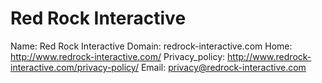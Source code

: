 
# Red Rock Interactive

Name: Red Rock Interactive
Domain: redrock-interactive.com
Home: http://www.redrock-interactive.com/
Privacy_policy: http://www.redrock-interactive.com/privacy-policy/
Email: privacy@redrock-interactive.com
